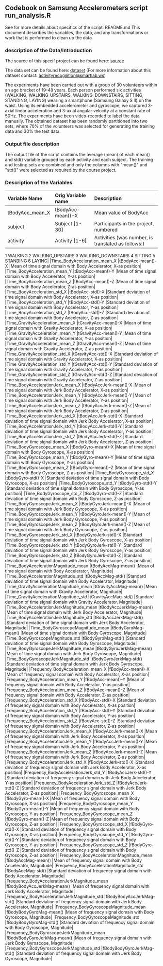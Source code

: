 ## Codebook on Samsung Accelerometers script run_analysis.R
See for more details about specifics of the script: README.md
This document describes the variables, the data, and any transformations or work that is performed to clean up the data
### description of the Data/Introduction
The source of this specif project can be found here: [source](http://archive.ics.uci.edu/ml/datasets/Human+Activity+Recognition+Using+Smartphones/ "Information on Samsung Activity Recognition Using SmartPhones")

The data set can be found here: [dataset](https://d396qusza40orc.cloudfront.net/getdata%2Fprojectfiles%2FUCI%20HAR%20Dataset.zip "Samsung Datasets Activity Recognition Using SmartPhones")
(For more information about this dataset contact: activityrecognition@smartlab.ws)

The experiments have been carried out with a group of 30 volunteers within an age bracket of 19-48 years. 
Each person performed six activities (WALKING, WALKING_UPSTAIRS, WALKING_DOWNSTAIRS, SITTING, STANDING, LAYING) 
wearing a smartphone (Samsung Galaxy S II) on the waist. 
Using its embedded accelerometer and gyroscope, we captured 3-axial linear acceleration and 3-axial angular velocity at a constant rate of 50Hz. 
The experiments have been video-recorded to label the data manually. 
The obtained dataset has been randomly partitioned into two sets, 
where 70% of the volunteers was selected for generating the training data and 30% the test data. 

### Output file description
The output file of the script contains the average (mean) of each mean() and std() variable 
grouped by each activity and each subject.
The training and testing sets are combined and only the columns with "mean()" and "std()" 
were selected as required by the course project.

### Description of the Variables

| Variable Name | Orig Variable name | Description |
|:------------------|:---------------|:-------------------------------|
|tBodyAcc_mean_X |tBodyAcc-mean()-X | Mean value of BodyAcc|Mean of time signal of the Body Acceleration in the X direction|
|subject      |Subject [1-30]	|Participants in the project, numbered|
|activity	|Activity [1-6]	|Activities (was number, is translated as follows:)
1 WALKING
2 WALKING_UPSTAIRS
3 WALKING_DOWNSTAIRS
4 SITTING
5 STANDING
6 LAYING|
|Time_BodyAcceleration_mean_X	|tBodyAcc-mean()-X	|Mean of time signal domain with Body Accelerator, X-as position|
|Time_BodyAcceleration_mean_Y	|tBodyAcc-mean()-Y	|Mean of time signal domain with Body Accelerator, Y-as position|
|Time_BodyAcceleration_mean_Z	|tBodyAcc-mean()-Z	|Mean of time signal domain with Body Accelerator, Z-as position|
|Time_BodyAcceleration_std_X	|tBodyAcc-std()-X	|Standard deviation of time signal domain with Body Accelerator, X-as position|
|Time_BodyAcceleration_std_Y	|tBodyAcc-std()-Y	|Standard deviation of time signal domain with Body Accelerator, Y-as position|
|Time_BodyAcceleration_std_Z	|tBodyAcc-std()-Z	|Standard deviation of time signal domain with Body Accelerator, Z-as position|
|Time_GravityAcceleration_mean_X	|tGravityAcc-mean()-X	|Mean of time signal domain with Gravity Accelerator, X-as position|
|Time_GravityAcceleration_mean_Y	|tGravityAcc-mean()-Y	|Mean of time signal domain with Gravity Accelerator, Y-as position|
|Time_GravityAcceleration_mean_Z	|tGravityAcc-mean()-Z	|Mean of time signal domain with Gravity Accelerator, Z-as position|
|Time_GravityAcceleration_std_X	|tGravityAcc-std()-X	|Standard deviation of time signal domain with Gravity Accelerator, X-as position|
|Time_GravityAcceleration_std_Y	|tGravityAcc-std()-Y	|Standard deviation of time signal domain with Gravity Accelerator, Y-as position|
|Time_GravityAcceleration_std_Z	|tGravityAcc-std()-Z	|Standard deviation of time signal domain with Gravity Accelerator, Z-as position|
|Time_BodyAccelerationJerk_mean_X	|tBodyAccJerk-mean()-X	|Mean of time signal domain with Jerk Body Accelerator, X-as position|
|Time_BodyAccelerationJerk_mean_Y	|tBodyAccJerk-mean()-Y	|Mean of time signal domain with Jerk Body Accelerator, Y-as position|
|Time_BodyAccelerationJerk_mean_Z	|tBodyAccJerk-mean()-Z	|Mean of time signal domain with Jerk Body Accelerator, Z-as position|
|Time_BodyAccelerationJerk_std_X	|tBodyAccJerk-std()-X	|Standard deviation of time signal domain with Jerk Body Accelerator, X-as position|
|Time_BodyAccelerationJerk_std_Y	|tBodyAccJerk-std()-Y	|Standard deviation of time signal domain with Jerk Body Accelerator, Y-as position|
|Time_BodyAccelerationJerk_std_Z	|tBodyAccJerk-std()-Z	|Standard deviation of time signal domain with Jerk Body Accelerator, Z-as position|
|Time_BodyGyroscope_mean_X	|tBodyGyro-mean()-X	|Mean of time signal domain with Body Gyroscope, X-as position|
|Time_BodyGyroscope_mean_Y	|tBodyGyro-mean()-Y	|Mean of time signal domain with Body Gyroscope, Y-as position|
|Time_BodyGyroscope_mean_Z	|tBodyGyro-mean()-Z	|Mean of time signal domain with Body Gyroscope, Z-as position|
|Time_BodyGyroscope_std_X	|tBodyGyro-std()-X	|Standard deviation of time signal domain with Body Gyroscope, X-as position|
|Time_BodyGyroscope_std_Y	|tBodyGyro-std()-Y	|Standard deviation of time signal domain with Body Gyroscope, Y-as position|
|Time_BodyGyroscope_std_Z	|tBodyGyro-std()-Z	|Standard deviation of time signal domain with Body Gyroscope, Z-as position|
|Time_BodyGyroscopeJerk_mean_X	|tBodyGyroJerk-mean()-X	|Mean of time signal domain with Jerk Body Gyroscope, X-as position|
|Time_BodyGyroscopeJerk_mean_Y	|tBodyGyroJerk-mean()-Y	|Mean of time signal domain with Jerk Body Gyroscope, Y-as position|
|Time_BodyGyroscopeJerk_mean_Z	|tBodyGyroJerk-mean()-Z	|Mean of time signal domain with Jerk Body Gyroscope, Z-as position|
|Time_BodyGyroscopeJerk_std_X	|tBodyGyroJerk-std()-X	|Standard deviation of time signal domain with Jerk Body Gyroscope, X-as position|
|Time_BodyGyroscopeJerk_std_Y	|tBodyGyroJerk-std()-Y	|Standard deviation of time signal domain with Jerk Body Gyroscope, Y-as position|
|Time_BodyGyroscopeJerk_std_Z	|tBodyGyroJerk-std()-Z	|Standard deviation of time signal domain with Jerk Body Gyroscope, Z-as position|
|Time_BodyAccelerationMagnitude_mean	|tBodyAccMag-mean()	|Mean of time signal domain with Body Accelerator, Magnitude|
|Time_BodyAccelerationMagnitude_std	|tBodyAccMag-std()	|Standard deviation of time signal domain with Body Accelerator, Magnitude|
|Time_GravityAccelerationMagnitude_mean	|tGravityAccMag-mean()	|Mean of time signal domain with Gravity Accelerator, Magnitude|
|Time_GravityAccelerationMagnitude_std	|tGravityAccMag-std()	|Standard deviation of time signal domain with Gravity Accelerator, Magnitude|
|Time_BodyAccelerationJerkMagnitude_mean	|tBodyAccJerkMag-mean()	|Mean of time signal domain with Jerk Body Accelerator, Magnitude|
|Time_BodyAccelerationJerkMagnitude_std	|tBodyAccJerkMag-std()	|Standard deviation of time signal domain with Jerk Body Accelerator, Magnitude|
|Time_BodyGyroscopeMagnitude_mean	|tBodyGyroMag-mean()	|Mean of time signal domain with Body Gyroscope, Magnitude|
|Time_BodyGyroscopeMagnitude_std	|tBodyGyroMag-std()	|Standard deviation of time signal domain with Body Gyroscope, Magnitude|
|Time_BodyGyroscopeJerkMagnitude_mean	|tBodyGyroJerkMag-mean()	|Mean of time signal domain with Jerk Body Gyroscope, Magnitude|
|Time_BodyGyroscopeJerkMagnitude_std	|tBodyGyroJerkMag-std()	|Standard deviation of time signal domain with Jerk Body Gyroscope, Magnitude|
|Frequency_BodyAcceleration_mean_X	|fBodyAcc-mean()-X	|Mean of frequency signal domain with Body Accelerator, X-as position|
|Frequency_BodyAcceleration_mean_Y	|fBodyAcc-mean()-Y	|Mean of frequency signal domain with Body Accelerator, Y-as position|
|Frequency_BodyAcceleration_mean_Z	|fBodyAcc-mean()-Z	|Mean of frequency signal domain with Body Accelerator, Z-as position|
|Frequency_BodyAcceleration_std_X	|fBodyAcc-std()-X	|Standard deviation of frequency signal domain with Body Accelerator, X-as position|
|Frequency_BodyAcceleration_std_Y	|fBodyAcc-std()-Y	|Standard deviation of frequency signal domain with Body Accelerator, Y-as position|
|Frequency_BodyAcceleration_std_Z	|fBodyAcc-std()-Z	|Standard deviation of frequency signal domain with Body Accelerator, Z-as position|
|Frequency_BodyAccelerationJerk_mean_X	|fBodyAccJerk-mean()-X	|Mean of frequency signal domain with Jerk Body Accelerator, X-as position|
|Frequency_BodyAccelerationJerk_mean_Y	|fBodyAccJerk-mean()-Y	|Mean of frequency signal domain with Jerk Body Accelerator, Y-as position|
|Frequency_BodyAccelerationJerk_mean_Z	|fBodyAccJerk-mean()-Z	|Mean of frequency signal domain with Jerk Body Accelerator, Z-as position|
|Frequency_BodyAccelerationJerk_std_X	|fBodyAccJerk-std()-X	|Standard deviation of frequency signal domain with Jerk Body Accelerator, X-as position|
|Frequency_BodyAccelerationJerk_std_Y	|fBodyAccJerk-std()-Y	|Standard deviation of frequency signal domain with Jerk Body Accelerator, Y-as position|
|Frequency_BodyAccelerationJerk_std_Z	|fBodyAccJerk-std()-Z	|Standard deviation of frequency signal domain with Jerk Body Accelerator, Z-as position|
|Frequency_BodyGyroscope_mean_X	|fBodyGyro-mean()-X	|Mean of frequency signal domain with Body Gyroscope, X-as position|
|Frequency_BodyGyroscope_mean_Y	|fBodyGyro-mean()-Y	|Mean of frequency signal domain with Body Gyroscope, Y-as position|
|Frequency_BodyGyroscope_mean_Z	|fBodyGyro-mean()-Z	|Mean of frequency signal domain with Body Gyroscope, Z-as position|
|Frequency_BodyGyroscope_std_X	|fBodyGyro-std()-X	|Standard deviation of frequency signal domain with Body Gyroscope, X-as position|
|Frequency_BodyGyroscope_std_Y	|fBodyGyro-std()-Y	|Standard deviation of frequency signal domain with Body Gyroscope, Y-as position|
|Frequency_BodyGyroscope_std_Z	|fBodyGyro-std()-Z	|Standard deviation of frequency signal domain with Body Gyroscope, Z-as position|
|Frequency_BodyAccelerationMagnitude_mean	|fBodyAccMag-mean()	|Mean of frequency signal domain with Body Accelerator, Magnitude|
|Frequency_BodyAccelerationMagnitude_std	|fBodyAccMag-std()	|Standard deviation of frequency signal domain with Body Accelerator, Magnitude|
|Frequency_BodyAccelerationJerkMagnitude_mean	|fBodyBodyAccJerkMag-mean()	|Mean of frequency signal domain with Jerk Body Accelerator, Magnitude|
|Frequency_BodyAccelerationJerkMagnitude_std	|fBodyBodyAccJerkMag-std()	|Standard deviation of frequency signal domain with Jerk Body Accelerator, Magnitude|
|Frequency_BodyGyroscopeMagnitude_mean	|fBodyBodyGyroMag-mean()	|Mean of frequency signal domain with Body Gyroscope, Magnitude|
|Frequency_BodyGyroscopeMagnitude_std	|fBodyBodyGyroMag-std()	|Standard deviation of frequency signal domain with Body Gyroscope, Magnitude|
|Frequency_BodyGyroscopeJerkMagnitude_mean	|fBodyBodyGyroJerkMag-mean()	|Mean of frequency signal domain with Jerk Body Gyroscope, Magnitude|
|Frequency_BodyGyroscopeJerkMagnitude_std	|fBodyBodyGyroJerkMag-std()	|Standard deviation of frequency signal domain with Jerk Body Gyroscope, Magnitude|
